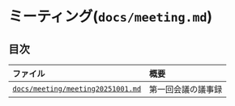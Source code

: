 # ミーティング(`docs/meeting.md`)

## 目次
|ファイル|概要|
|:--|:--|
|[`docs/meeting/meeting20251001.md`](docs/meeting/meeting20251001.md)|第一回会議の議事録|